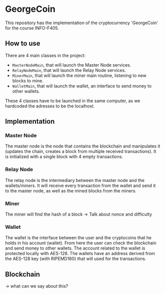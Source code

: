 # GeorgeCoin

This repository has the implementation of the cryptocurrency 'GeorgeCoin' for the course INFO-F405.

## How to use

There are 4 main classes in the project:
  - `MasterNodeMain`, that will launch the Master Node services.
  - `RelayNodeMain`, that will launch the Relay Node services.
  - `MinerMain`, that will launch the miner main routine, listening to new blocks to mine.
  - `WalletMain`, that will launch the wallet, an interface to send money to other wallets.

These 4 classes have to be launched in the same computer, as we hardcoded the adresses to be the localhost.

## Implementation

### Master Node
  The master node is the node that contains the blockchain and manipulates it (updates the chain,
  creates a block from multiple received transactions). It is initialized with a single block with
  4 empty transactions.

### Relay Node
  The relay node is the intermediary between the master node and the wallets/miners. It will receive every
  transaction from the wallet and send it to the master node, as well as the mined blocks from the miners.


### Miner
  The miner will find the hash of a block -> Talk about nonce and difficulty

### Wallet
  The wallet is the interface between the user and the cryptocoins that he holds in his account (wallet). From here the user can check the blockchain and send money to other wallets. The account related to the wallet is protected locally with AES-128. The wallets have an address derived from the AES-128 key (with RIPEMD160) that will used for the transactions.


## Blockchain
 -> what can we say about this?
